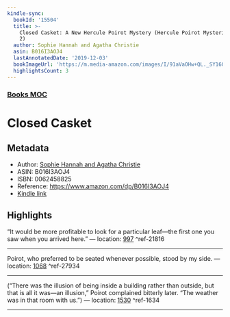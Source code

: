 ```yaml
---
kindle-sync:
  bookId: '15504'
  title: >-
    Closed Casket: A New Hercule Poirot Mystery (Hercule Poirot Mysteries Book
    2)
  author: Sophie Hannah and Agatha Christie
  asin: B016I3AOJ4
  lastAnnotatedDate: '2019-12-03'
  bookImageUrl: 'https://m.media-amazon.com/images/I/91aVaOHw+QL._SY160.jpg'
  highlightsCount: 3
---
```

### [Books MOC](Books%20MOC.md)
# Closed Casket
## Metadata
* Author: [Sophie Hannah and Agatha Christie](https://www.amazon.comundefined)
* ASIN: B016I3AOJ4
* ISBN: 0062458825
* Reference: https://www.amazon.com/dp/B016I3AOJ4
* [Kindle link](kindle://book?action=open&asin=B016I3AOJ4)

## Highlights
“It would be more profitable to look for a particular leaf—the first one you saw when you arrived here.” — location: [997](kindle://book?action=open&asin=B016I3AOJ4&location=997) ^ref-21816

---
Poirot, who preferred to be seated whenever possible, stood by my side. — location: [1068](kindle://book?action=open&asin=B016I3AOJ4&location=1068) ^ref-27934

---
(“There was the illusion of being inside a building rather than outside, but that is all it was—an illusion,” Poirot complained bitterly later. “The weather was in that room with us.”) — location: [1530](kindle://book?action=open&asin=B016I3AOJ4&location=1530) ^ref-1634

---
